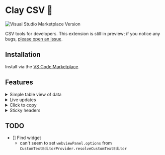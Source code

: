 # Clay CSV 📐
![Visual Studio Marketplace Version](https://img.shields.io/visual-studio-marketplace/v/omkarmoghe.clay-csv?label=Release)

CSV tools for developers. This extension is still in preview; if you notice any bugs, [please open an issue](https://github.com/omkarmoghe/Clay-CSV/issues).

## Installation
Install via the [VS Code Marketplace](https://marketplace.visualstudio.com/items?itemName=omkarmoghe.clay-csv).

## Features
<details>
<summary>Simple table view of data</summary>
<img src="https://i.imgur.com/pV1SXWR.png">
</details>
<details>
<summary>Live updates</summary>
<img src="images/features/live-updates.gif">
</details>
<details>
<summary>Click to copy</summary>
<img src="https://i.imgur.com/QdFM30R.png">
</details>
<details>
<summary>Sticky headers</summary>
<img src="images/features/sticky-headers.gif">
</details>

## TODO
- [] Find widget
  - can't seem to set `webviewPanel.options` from `CustomTextEditorProvider.resolveCustomTextEditor`
